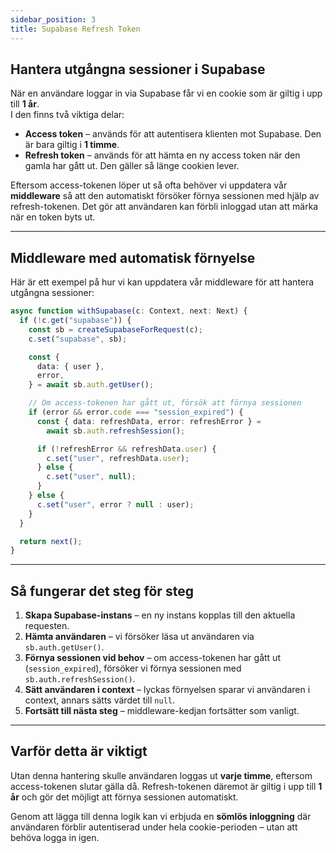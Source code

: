 ```yaml
---
sidebar_position: 3
title: Supabase Refresh Token
---
```


## Hantera utgångna sessioner i Supabase

När en användare loggar in via Supabase får vi en cookie som är giltig i upp till **1 år**.  
I den finns två viktiga delar:

- **Access token** – används för att autentisera klienten mot Supabase. Den är bara giltig i **1 timme**.  
- **Refresh token** – används för att hämta en ny access token när den gamla har gått ut. Den gäller så länge cookien lever.

Eftersom access-tokenen löper ut så ofta behöver vi uppdatera vår **middleware** så att den automatiskt försöker förnya sessionen med hjälp av refresh-tokenen. Det gör att användaren kan förbli inloggad utan att märka när en token byts ut.

---

## Middleware med automatisk förnyelse

Här är ett exempel på hur vi kan uppdatera vår middleware för att hantera utgångna sessioner:

```ts
async function withSupabase(c: Context, next: Next) {
  if (!c.get("supabase")) {
    const sb = createSupabaseForRequest(c);
    c.set("supabase", sb);

    const {
      data: { user },
      error,
    } = await sb.auth.getUser();

    // Om access-tokenen har gått ut, försök att förnya sessionen
    if (error && error.code === "session_expired") {
      const { data: refreshData, error: refreshError } =
        await sb.auth.refreshSession();

      if (!refreshError && refreshData.user) {
        c.set("user", refreshData.user);
      } else {
        c.set("user", null);
      }
    } else {
      c.set("user", error ? null : user);
    }
  }

  return next();
}
````

---

## Så fungerar det steg för steg

1. **Skapa Supabase-instans** – en ny instans kopplas till den aktuella requesten.
2. **Hämta användaren** – vi försöker läsa ut användaren via `sb.auth.getUser()`.
3. **Förnya sessionen vid behov** – om access-tokenen har gått ut (`session_expired`), försöker vi förnya sessionen med `sb.auth.refreshSession()`.
4. **Sätt användaren i context** – lyckas förnyelsen sparar vi användaren i context, annars sätts värdet till `null`.
5. **Fortsätt till nästa steg** – middleware-kedjan fortsätter som vanligt.

---

## Varför detta är viktigt

Utan denna hantering skulle användaren loggas ut **varje timme**, eftersom access-tokenen slutar gälla då. Refresh-tokenen däremot är giltig i upp till **1 år** och gör det möjligt att förnya sessionen automatiskt.

Genom att lägga till denna logik kan vi erbjuda en **sömlös inloggning** där användaren förblir autentiserad under hela cookie-perioden – utan att behöva logga in igen.